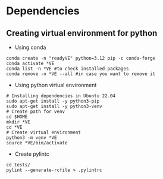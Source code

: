 # Dependencies

## Creating virtual environment for python
* Using conda
```
conda create -n "readyVE" python=3.12 pip -c conda-forge
conda activate *VE
conda list -n *VE #to check installed packages
conda remove -n *VE --all #in case you want to remove it
```

* Using python virtual environment
```
# Installing dependencies in Ubuntu 22.04
sudo apt-get install -y python3-pip
sudo apt-get install -y python3-venv
# Create path for venv
cd $HOME
mkdir *VE
cd *VE
# Create virtual environment
python3 -m venv *VE
source *VE/bin/activate
```

* Create pylintc
```
cd tests/
pylint --generate-rcfile > .pylintrc
```
